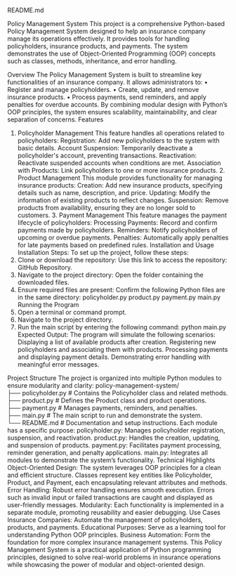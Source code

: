 README.md
 
Policy Management System 
This project is a comprehensive Python-based Policy Management System designed to help an insurance company manage its operations effectively. 
It provides tools for handling policyholders, insurance products, and payments. The system demonstrates the use of Object-Oriented Programming (OOP) concepts such as classes,
methods, inheritance, and error handling.

Overview
The Policy Management System is built to streamline key functionalities of an insurance company. It allows administrators to:
•	Register and manage policyholders.
•	Create, update, and remove insurance products.
•	Process payments, send reminders, and apply penalties for overdue accounts.
By combining modular design with Python’s OOP principles, the system ensures scalability, maintainability, and clear separation of concerns.
Features
1.	Policyholder Management 
This feature handles all operations related to policyholders:
Registration: Add new policyholders to the system with basic details.
Account Suspension: Temporarily deactivate a policyholder's account, preventing transactions.
Reactivation: Reactivate suspended accounts when conditions are met.
Association with Products: Link policyholders to one or more insurance products.
        2. Product Management
This module provides functionality for managing insurance products:
Creation: Add new insurance products, specifying details such as name, description, and price.
Updating: Modify the information of existing products to reflect changes.
Suspension: Remove products from availability, ensuring they are no longer sold to customers.
          3. Payment Management
This feature manages the payment lifecycle of policyholders:
Processing Payments: Record and confirm payments made by policyholders.
Reminders: Notify policyholders of upcoming or overdue payments.
Penalties: Automatically apply penalties for late payments based on predefined rules.
Installation and Usage
Installation Steps:
To set up the project, follow these steps:
1. Clone or download the repository:
Use this link to access the repository: GitHub Repository.
2. Navigate to the project directory:
Open the folder containing the downloaded files.
3. Ensure required files are present:
Confirm the following Python files are in the same directory:
policyholder.py
product.py
payment.py
main.py
Running the Program
1. Open a terminal or command prompt.
2. Navigate to the project directory.
3. Run the main script by entering the following command:
python main.py
Expected Output:
The program will simulate the following scenarios:
Displaying a list of available products after creation.
Registering new policyholders and associating them with products.
Processing payments and displaying payment details.
Demonstrating error handling with meaningful error messages.

Project Structure
The project is organized into multiple Python modules to ensure modularity and clarity:
policy-management-system/  
├── policyholder.py   # Contains the Policyholder class and related methods.  
├── product.py        # Defines the Product class and product operations.  
├── payment.py        # Manages payments, reminders, and penalties.  
├── main.py           # The main script to run and demonstrate the system.  
└── README.md         # Documentation and setup instructions.
Each module has a specific purpose:
policyholder.py: Manages policyholder registration, suspension, and reactivation.
product.py: Handles the creation, updating, and suspension of products.
payment.py: Facilitates payment processing, reminder generation, and penalty applications.
main.py: Integrates all modules to demonstrate the system’s functionality.
Technical Highlights
Object-Oriented Design:  The system leverages OOP principles for a clean and efficient structure. Classes represent key entities like Policyholder, Product, and Payment, 
each encapsulating relevant attributes and methods.
Error Handling:  Robust error handling ensures smooth execution. Errors such as invalid input or failed transactions are caught and displayed as user-friendly messages.
Modularity:  Each functionality is implemented in a separate module, promoting reusability and easier debugging.
Use Cases
Insurance Companies:  Automate the management of policyholders, products, and payments.
Educational Purposes:  Serve as a learning tool for understanding Python OOP principles.
Business Automation:  Form the foundation for more complex insurance management systems.
This Policy Management System is a practical application of Python programming principles, designed to solve real-world problems in insurance operations while showcasing
the power of modular and object-oriented design.
